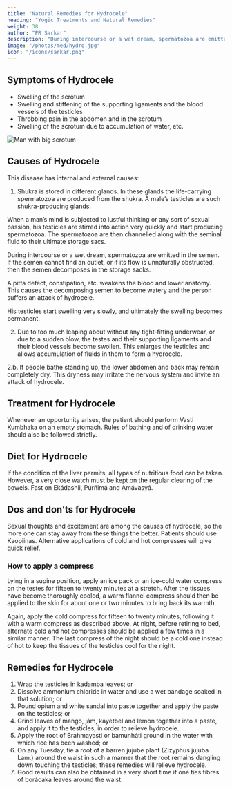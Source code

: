 ```yaml
---
title: "Natural Remedies for Hydrocele"
heading: "Yogic Treatments and Natural Remedies"
weight: 38
author: "PR Sarkar"
description: "During intercourse or a wet dream, spermatozoa are emitted in the semen. If the semen cannot find an outlet, or if its flow is unnaturally obstructed, then the semen decomposes in the storage sacks"
image: "/photos/med/hydro.jpg"
icon: "/icons/sarkar.png"
---
```




## Symptoms of Hydrocele

- Swelling of the scrotum
- Swelling and stiffening of the supporting ligaments and the blood vessels of the testicles
- Throbbing pain in the abdomen and in the scrotum
- Swelling of the scrotum due to accumulation of water, etc.

![Man with big scrotum](/photos/med/hydro.jpg)


## Causes of Hydrocele

This disease has internal and external causes:

1. Shukra is stored in different glands. In these glands the life-carrying spermatozoa are produced from the shukra. A male’s testicles are such shukra-producing glands.

When a man’s mind is subjected to lustful thinking or any sort of sexual passion, his testicles are stirred into action very quickly and start producing spermatozoa. The spermatozoa are then channelled along with the seminal fluid to their ultimate storage sacs. 

During intercourse or a wet dream, spermatozoa are emitted in the semen. If the semen cannot find an outlet, or if its flow is unnaturally obstructed, then the semen decomposes in the storage sacks. 

A pitta defect, constipation, etc. weakens the blood and lower anatomy. This causes the decomposing semen to become watery and the person suffers an attack of hydrocele. 

His testicles start swelling very slowly, and ultimately the swelling becomes permanent.


2. Due to too much leaping about without any tight-fitting underwear, or due to a sudden blow, the testes and their supporting ligaments and their blood vessels become swollen. This enlarges the testicles and allows accumulation of fluids in them to form a hydrocele.

2.b. If people <!-- who do not take a dip bath (i.e., who splash water or shower without fully immersing themselves) also --> bathe standing up, the lower abdomen and back may remain completely dry. This dryness may irritate the nervous system and invite an attack of hydrocele.


## Treatment for Hydrocele

Whenever an opportunity arises, the patient should perform Vasti Kumbhaka on an empty stomach. Rules of bathing and of drinking water should also be followed strictly.

<!-- Morning – Utksepa Mudra, Vasti Mudra, Vasti Kumbhaka, Ámbhasi Mudrá, or Ámbhasii Práńáyáma, Sarváuṋgásana and Gomukhásana.
Evening – Upaviśt́a Ud́d́ayana Mudrá, Agnisára Mudrá and Utkat́a Vajrásana. -->


## Diet for Hydrocele

If the condition of the liver permits, all types of nutritious food can be taken. However, a very close watch must be kept on the regular clearing of the bowels. Fast on Ekádashii, Púrńimá and Amávasyá.


## Dos and don’ts for Hydrocele

Sexual thoughts and excitement are among the causes of hydrocele, so the more one can stay away from these things the better. Patients should use Kaopiinas. Alternative applications of cold and hot compresses will give quick relief.


### How to apply a compress

Lying in a supine position, apply an ice pack or an ice-cold water compress on the testes for fifteen to twenty minutes at a stretch. After the tissues have become thoroughly cooled, a warm flannel compress should then be applied to the skin for about one or two minutes to bring back its warmth. 

Again, apply the cold compress for fifteen to twenty minutes, following it with a warm compress as described above. At night, before retiring to bed, alternate cold and hot compresses should be applied a few times in a similar manner. The last compress of the night should be a cold one instead of hot to keep the tissues of the testicles cool for the night.


## Remedies for Hydrocele

1. Wrap the testicles in kadamba leaves; or
2. Dissolve ammonium chloride in water and use a wet bandage soaked in that solution; or
3. Pound opium and white sandal into paste together and apply the paste on the testicles; or
4. Grind leaves of mango, jám, kayetbel and lemon together into a paste, and apply it to the testicles, in order to relieve hydrocele.
5. Apply the root of Brahmayasti or bamunháti ground in the water with which rice has been washed; or
6. On any Tuesday, tie a root of a barren jujube plant (Zizyphus jujuba Lam.) around the waist in such a manner that the root remains dangling down touching the testicles; these remedies will relieve hydrocele.
7. Good results can also be obtained in a very short time if one ties fibres of borácaka leaves around the waist.

